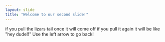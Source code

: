 ```yaml
---
layout: slide
title: "Welcome to our second slide!"
---
```

if you pull the lizars tail once it will come off if you pull it again it will be like "hey dude!!"
Use the left arrow to go back!

